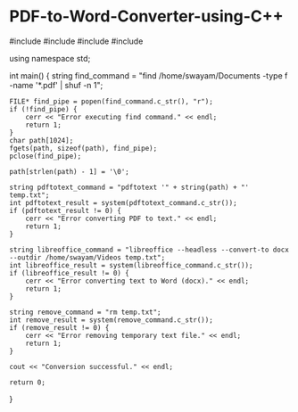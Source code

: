 # PDF-to-Word-Converter-using-C++
#include <iostream>
#include <cstring>
#include <cstdlib>
#include <string>

using namespace std;

int main() {
    string find_command = "find /home/swayam/Documents -type f -name '*.pdf' | shuf -n 1";
    
    FILE* find_pipe = popen(find_command.c_str(), "r");
    if (!find_pipe) {
        cerr << "Error executing find command." << endl;
        return 1;
    }
    char path[1024];
    fgets(path, sizeof(path), find_pipe);
    pclose(find_pipe);
    
    path[strlen(path) - 1] = '\0';
    
    string pdftotext_command = "pdftotext '" + string(path) + "' temp.txt";
    int pdftotext_result = system(pdftotext_command.c_str());
    if (pdftotext_result != 0) {
        cerr << "Error converting PDF to text." << endl;
        return 1;
    }
    
    string libreoffice_command = "libreoffice --headless --convert-to docx --outdir /home/swayam/Videos temp.txt";
    int libreoffice_result = system(libreoffice_command.c_str());
    if (libreoffice_result != 0) {
        cerr << "Error converting text to Word (docx)." << endl;
        return 1;
    }
    
    string remove_command = "rm temp.txt";
    int remove_result = system(remove_command.c_str());
    if (remove_result != 0) {
        cerr << "Error removing temporary text file." << endl;
        return 1;
    }
    
    cout << "Conversion successful." << endl;
    
    return 0;
}
